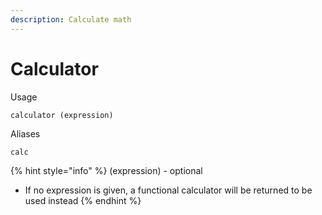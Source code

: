 ```yaml
---
description: Calculate math
---
```


# Calculator

Usage

```
calculator (expression)
```

Aliases

```
calc
```

{% hint style="info" %}
(expression) - optional

* If no expression is given, a functional calculator will be returned to be used instead
{% endhint %}
